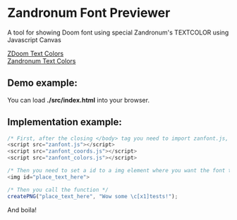 # Zandronum Font Previewer
A tool for showing Doom font using special Zandronum's TEXTCOLOR using Javascript Canvas

[ZDoom Text Colors](https://zdoom.org/wiki/Print#Colors)  
[Zandronum Text Colors](https://zandronum.com/forum/viewtopic.php?p=46018#p46018)

## Demo example:
You can load **./src/index.html** into your browser.

## Implementation example:
```javascript
/* First, after the closing </body> tag you need to import zanfont.js, zanfont_coords.js and zanfont_colors.js */
<script src="zanfont.js"></script>
<script src="zanfont_coords.js"></script>
<script src="zanfont_colors.js"></script>

/* Then you need to set a id to a img element where you want the font to be rendered */
<img id="place_text_here">

/* Then you call the function */
createPNG("place_text_here", "Wow some \c[x1]tests!");
```

And boila!